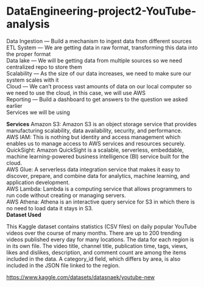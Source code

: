 # DataEngineering-project2-YouTube-analysis

Data Ingestion — Build a mechanism to ingest data from different sources<br>
ETL System — We are getting data in raw format, transforming this data into the proper format<br>
Data lake — We will be getting data from multiple sources so we need centralized repo to store them<br>
Scalability — As the size of our data increases, we need to make sure our system scales with it<br>
Cloud — We can’t process vast amounts of data on our local computer so we need to use the cloud, in this case, we will use AWS<br>
Reporting — Build a dashboard to get answers to the question we asked earlier<br>
Services we will be using

**Services**
Amazon S3: Amazon S3 is an object storage service that provides manufacturing scalability, data availability, security, and performance.<br>
AWS IAM: This is nothing but identity and access management which enables us to manage access to AWS services and resources securely.<br>
QuickSight: Amazon QuickSight is a scalable, serverless, embeddable, machine learning-powered business intelligence (BI) service built for the cloud.<br>
AWS Glue: A serverless data integration service that makes it easy to discover, prepare, and combine data for analytics, machine learning, and application development.<br>
AWS Lambda: Lambda is a computing service that allows programmers to run code without creating or managing servers.<br>
AWS Athena: Athena is an interactive query service for S3 in which there is no need to load data it stays in S3.<br>
**Dataset Used**

This Kaggle dataset contains statistics (CSV files) on daily popular YouTube videos over the course of many months. There are up to 200 trending videos published every day for many locations. The data for each region is in its own file. The video title, channel title, publication time, tags, views, likes and dislikes, description, and comment count are among the items included in the data. A category_id field, which differs by area, is also included in the JSON file linked to the region.

https://www.kaggle.com/datasets/datasnaek/youtube-new
